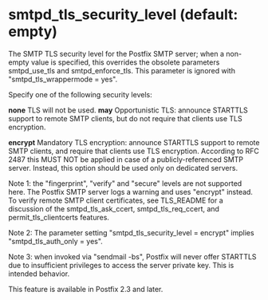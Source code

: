 # smtpd_tls_security_level (default: empty)
 The SMTP TLS security level for the Postfix SMTP server; when
a non-empty value is specified, this overrides the obsolete parameters
smtpd\_use\_tls and smtpd\_enforce\_tls. This parameter is ignored with
"smtpd\_tls\_wrappermode = yes". 


 Specify one of the following security levels: 



**none**  TLS will not be used. 
**may**  Opportunistic TLS: announce STARTTLS support
to remote SMTP clients, but do not require that clients use TLS encryption.

**encrypt** Mandatory TLS encryption: announce
STARTTLS support to remote SMTP clients, and require that clients use TLS
encryption. According to RFC 2487 this MUST NOT be applied in case
of a publicly-referenced SMTP server. Instead, this option should
be used only on dedicated servers. 

 Note 1: the "fingerprint", "verify" and "secure" levels are not
supported here.
The Postfix SMTP server logs a warning and uses "encrypt" instead.
To verify remote SMTP client certificates, see TLS\_README for a discussion
of the smtpd\_tls\_ask\_ccert, smtpd\_tls\_req\_ccert, and permit\_tls\_clientcerts
features. 


 Note 2: The parameter setting "smtpd\_tls\_security\_level =
encrypt" implies "smtpd\_tls\_auth\_only = yes".


 Note 3: when invoked via "sendmail -bs", Postfix will never
offer STARTTLS due to insufficient privileges to access the server
private key. This is intended behavior.


 This feature is available in Postfix 2.3 and later. 


